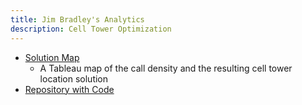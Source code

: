 ```yaml
---
title: Jim Bradley's Analytics
description: Cell Tower Optimization
---
```


- [Solution Map](solution.jpg)
    - A Tableau map of the call density and the resulting cell tower location solution
- [Repository with Code](https://github.com/jrb28/cellTower)
